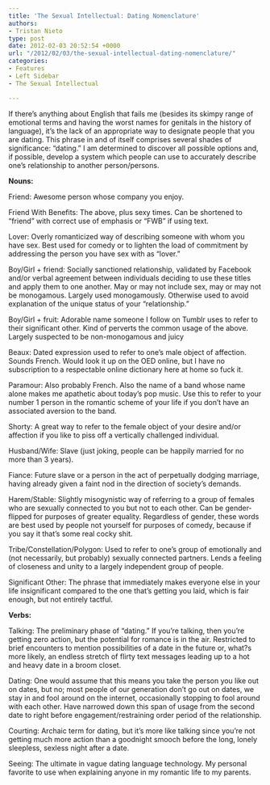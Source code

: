 ```yaml
---
title: 'The Sexual Intellectual: Dating Nomenclature'
authors:
- Tristan Nieto
type: post
date: 2012-02-03 20:52:54 +0000
url: "/2012/02/03/the-sexual-intellectual-dating-nomenclature/"
categories:
- Features
- Left Sidebar
- The Sexual Intellectual

---
```

If there&#8217;s anything about English that fails me (besides its skimpy range of emotional terms and having the worst names for genitals in the history of language), it&#8217;s the lack of an appropriate way to designate people that you are dating. This phrase in and of itself comprises several shades of significance: “dating.” I am determined to discover all possible options and, if possible, develop a system which people can use to accurately describe one&#8217;s relationship to another person/persons.

**Nouns:**

Friend: Awesome person whose company you enjoy.

Friend With Benefits: The above, plus sexy times. Can be shortened to “friend” with correct use of emphasis or “FWB” if using text.

Lover: Overly romanticized way of describing someone with whom you have sex. Best used for comedy or to lighten the load of commitment by addressing the person you have sex with as “lover.”

Boy/Girl + friend: Socially sanctioned relationship, validated by Facebook and/or verbal agreement between individuals deciding to use these titles and apply them to one another. May or may not include sex, may or may not be monogamous. Largely used monogamously. Otherwise used to avoid explanation of the unique status of your “relationship.”

Boy/Girl + fruit: Adorable name someone I follow on Tumblr uses to refer to their significant other. Kind of perverts the common usage of the above. Largely suspected to be non-monogamous and juicy

Beaux: Dated expression used to refer to one&#8217;s male object of affection. Sounds French. Would look it up on the OED online, but I have no subscription to a respectable online dictionary here at home so fuck it.

Paramour: Also probably French. Also the name of a band whose name alone makes me apathetic about today&#8217;s pop music. Use this to refer to your number 1 person in the romantic scheme of your life if you don&#8217;t have an associated aversion to the band.

Shorty: A great way to refer to the female object of your desire and/or affection if you like to piss off a vertically challenged individual.

Husband/Wife: Slave (just joking, people can be happily married for no more than 3 years).

Fiance: Future slave or a person in the act of perpetually dodging marriage, having already given a faint nod in the direction of society&#8217;s demands.

Harem/Stable: Slightly misogynistic way of referring to a group of females who are sexually connected to you but not to each other. Can be gender-flipped for purposes of greater equality. Regardless of gender, these words are best used by people not yourself for purposes of comedy, because if you say it that&#8217;s some real cocky shit.

Tribe/Constellation/Polygon: Used to refer to one&#8217;s group of emotionally and (not necessarily, but probably) sexually connected partners. Lends a feeling of closeness and unity to a largely independent group of people.

Significant Other: The phrase that immediately makes everyone else in your life insignificant compared to the one that&#8217;s getting you laid, which is fair enough, but not entirely tactful.

**Verbs:**

Talking: The preliminary phase of “dating.” If you&#8217;re talking, then you&#8217;re getting zero action, but the potential for romance is in the air. Restricted to brief encounters to mention possibilities of a date in the future or, what?s more likely, an endless stretch of flirty text messages leading up to a hot and heavy date in a broom closet.

Dating: One would assume that this means you take the person you like out on dates, but no; most people of our generation don&#8217;t go out on dates, we stay in and fool around on the internet, occasionally stopping to fool around with each other. Have narrowed down this span of usage from the second date to right before engagement/restraining order period of the relationship.

Courting: Archaic term for dating, but it&#8217;s more like talking since you&#8217;re not getting much more action than a goodnight smooch before the long, lonely sleepless, sexless night after a date.

Seeing: The ultimate in vague dating language technology. My personal favorite to use when explaining anyone in my romantic life to my parents.